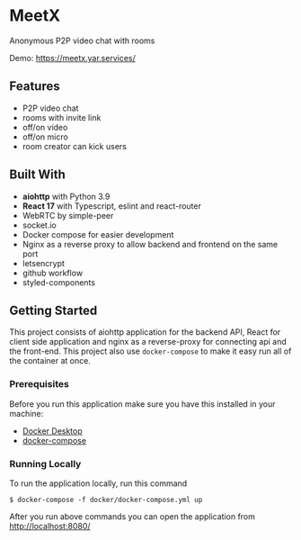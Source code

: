 # MeetX

Anonymous P2P video chat with rooms

Demo:  https://meetx.yar.services/

## Features

- P2P video chat
- rooms with invite link
- off/on video
- off/on micro
- room creator can kick users


## Built With

- **aiohttp** with Python 3.9
- **React 17** with Typescript, eslint and react-router
- WebRTC by simple-peer
- socket.io
- Docker compose for easier development
- Nginx as a reverse proxy to allow backend and frontend on the same port
- letsencrypt 
- github workflow
- styled-components


## Getting Started

This project consists of aiohttp application for the backend API, React for client side application and nginx as a reverse-proxy for connecting api and the front-end. This project also use `docker-compose` to make it easy run all of the container at once.


### Prerequisites

Before you run this application make sure you have this installed in your machine:

- [Docker Desktop](https://www.docker.com/products/docker-desktop)
- [docker-compose](https://docs.docker.com/compose/install/)

### Running Locally

To run the application locally, run this command

```
$ docker-compose -f docker/docker-compose.yml up
```

After you run above commands you can open the application from [http://localhost:8080/](http://localhost:8080/)
